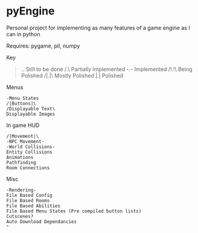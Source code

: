 # pyEngine
Personal project for implementing as many features of a game engine as I can in python

Requires: pygame, pil, numpy

Key
  
  >.. Still to be done
  /.\ Partially Implemented
  -.- Implemented
  /!.!\ Being Polished
  /|.|\ Mostly Polished
  |.| Polished
  
Menus

	-Menu States
	/|Buttons|\
	/Displayable Text\
	Displayable Images

In game
	HUD
  
	/|Movement|\
	-NPC Movement-
	-World Collisions-
	Entity Collisions
	Animations
	Pathfinding
	Room Connections

Misc

	-Rendering-
	File Based Config
	File Based Rooms
	File Based Abilities
	File Based Menu States (Pre compiled button lists)
	Cutscenes?
	Auto Download Dependancies
	"
	
